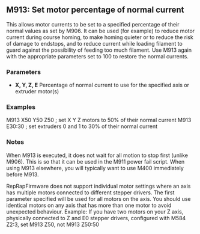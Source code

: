 ## M913: Set motor percentage of normal current

This allows motor currents to be set to a specified percentage of their normal values as set by M906. It can be used (for example) to reduce motor current during course homing, to make homing quieter or to reduce the risk of damage to endstops, and to reduce current while loading filament to guard against the possibility of feeding too much filament. Use M913 again with the appropriate parameters set to 100 to restore the normal currents.

### Parameters

- **X, Y, Z, E** Percentage of normal current to use for the specified axis or extruder motor(s)

### Examples

M913 X50 Y50 Z50 ; set X Y Z motors to 50% of their normal current M913 E30:30 ; set extruders 0 and 1 to 30% of their normal current

### Notes

When M913 is executed, it does not wait for all motion to stop first (unlike M906). This is so that it can be used in the M911 power fail script. When using M913 elsewhere, you will typically want to use M400 immediately before M913.

RepRapFirmware does not support individual motor settings where an axis has multiple motors connected to different stepper drivers. The first parameter specified will be used for all motors on the axis. You should use identical motors on any axis that has more than one motor to avoid unexpected behaviour. Example: If you have two motors on your Z axis, physically connected to Z and E0 stepper drivers, configured with M584 Z2:3, set M913 Z50, not M913 Z50:50

